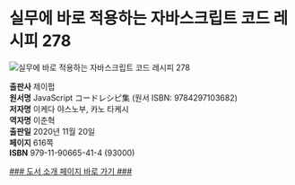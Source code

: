 # 실무에 바로 적용하는 자바스크립트 코드 레시피 278
![실무에 바로 적용하는 자바스크립트 코드 레시피 278](http://image.kyobobook.co.kr/images/book/xlarge/414/x9791190665414.jpg)

**출판사** 제이펍  
**원서명** JavaScript コードレシピ集 (원서 ISBN: 9784297103682)  
**저자명** 이케다 야스노부, 카노 타케시  
**역자명** 이춘혁  
**출판일** 2020년 11월 20일  
**페이지** 616쪽    
**ISBN**  979-11-90665-41-4 (93000)  

[### 도서 소개 페이지 바로 가기 ###](https://jpub.tistory.com/1094)  